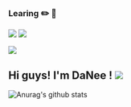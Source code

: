
###  Learing :pencil2: :orange_book:</b></h3>

<img src="https://img.shields.io/badge/JAVA-EF2D5E?style=for-the-badge&logo=java&logoColor=white"> <img src="https://img.shields.io/badge/mysql-003458?style=for-the-badge&logo=mysql&logoColor=white"></a>
</a> <a href="https://instagram.com/daxnee">
  
<img src="http://img.shields.io/badge/-daxnee-purple?style=flat&logo=Instagram&link=https://instagram.com/daxnee/"/></a>

     
## Hi guys! I'm DaNee ! <a href="https://hits.seeyoufarm.com"><img src="https://hits.seeyoufarm.com/api/count/incr/badge.svg?url=https%3A%2F%2Fgithub.com%2Fgjbae1212%2Fhit-counter&count_bg=%2363C3FF&title_bg=%2348B9FF&icon=twitter.svg&icon_color=%23FFFFFF&title=hits&edge_flat=true"/></a> 


![Anurag's github stats](https://github-readme-stats.vercel.app/api?username=daxnee&show_icons=true&theme=yeblu)


<!--
**daxnee/daxnee** is a ✨ _special_ ✨ repository because its `README.md` (this file) appears on your GitHub profile.

Here are some ideas to get you started:

- 🔭 I’m currently working on ...
- 🌱 I’m currently learning ...
- 👯 I’m looking to collaborate on ...
- 🤔 I’m looking for help with ...
- 💬 Ask me about ...
- 📫 How to reach me: ...
- 😄 Pronouns: ...
- ⚡ Fun fact: ...
-->
